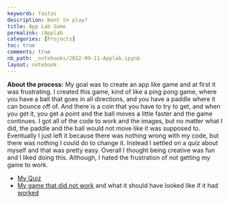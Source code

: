 ```yaml
---
keywords: fastai
description: Want to play?
title: App Lab Game
permalink: /Applab
categories: [Projects]
toc: true
comments: true
nb_path: _notebooks/2022-09-11-Applab.ipynb
layout: notebook
---
```


<!--
#################################################
### THIS FILE WAS AUTOGENERATED! DO NOT EDIT! ###
#################################################
# file to edit: _notebooks/2022-09-11-Applab.ipynb
-->

<div class="container" id="notebook-container">
        
<div class="cell border-box-sizing text_cell rendered"><div class="inner_cell">
<div class="text_cell_render border-box-sizing rendered_html">
<p><strong>About the process:</strong>
My goal was to create an app like game and at first it was frustrating. I created this game, kind of like a ping pong game, where you have a ball that goes in all directions, and you have a paddle where it can bounce off of. And there is a coin that you have to try to get, and when you get it, you get a point and the ball moves a little faster and the game continues. I got all of the code to work and the images, but no matter what I did, the paddle and the ball would not move like it was supposed to. Eventually I just left it because there was nothing wrong with my code, but there was nothing I could do to change it. Instead I settled on a quiz about myself and that was pretty easy. Overall I thought being creative was fun and I liked doing this. Although, I hated  the frustration of not getting my game to work.</p>

</div>
</div>
</div>
<div class="cell border-box-sizing text_cell rendered"><div class="inner_cell">
<div class="text_cell_render border-box-sizing rendered_html">
<ul>
<li><a href="https://studio.code.org/projects/applab/T532vH_8KnirH8HXz5fc4TgQNOcbOYa0intD1btJQJg/edit">My Quiz</a></li>
<li><a href="https://studio.code.org/projects/applab/X2w0BKzhDXccGhEPdlKOnNaGb36-8cleqPNxKKp9LXA/edit">My game that did not work</a> and what it should have looked like if it had <a href="https://studio.code.org/projects/applab/9HTvroiKU-6z5gZWaYcenaqqsViR7dAfn6GKGGdgwJo/edit">worked</a></li>
</ul>

</div>
</div>
</div>
</div>
 

